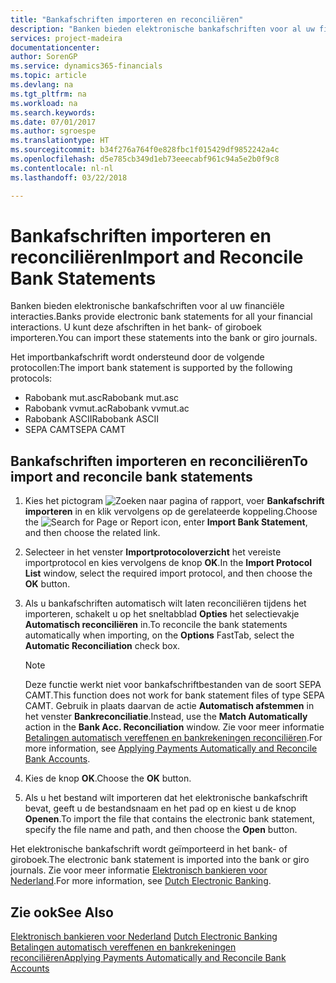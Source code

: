 ```yaml
---
title: "Bankafschriften importeren en reconciliëren"
description: "Banken bieden elektronische bankafschriften voor al uw financiële interacties. U kunt deze afschriften in het bank- of giroboek importeren."
services: project-madeira
documentationcenter: 
author: SorenGP
ms.service: dynamics365-financials
ms.topic: article
ms.devlang: na
ms.tgt_pltfrm: na
ms.workload: na
ms.search.keywords: 
ms.date: 07/01/2017
ms.author: sgroespe
ms.translationtype: HT
ms.sourcegitcommit: b34f276a764f0e828fbc1f015429df9852242a4c
ms.openlocfilehash: d5e785cb349d1eb73eeecabf961c94a5e2b0f9c8
ms.contentlocale: nl-nl
ms.lasthandoff: 03/22/2018

---
```

# <a name="import-and-reconcile-bank-statements"></a><span data-ttu-id="cc012-104">Bankafschriften importeren en reconciliëren</span><span class="sxs-lookup"><span data-stu-id="cc012-104">Import and Reconcile Bank Statements</span></span>
<span data-ttu-id="cc012-105">Banken bieden elektronische bankafschriften voor al uw financiële interacties.</span><span class="sxs-lookup"><span data-stu-id="cc012-105">Banks provide electronic bank statements for all your financial interactions.</span></span> <span data-ttu-id="cc012-106">U kunt deze afschriften in het bank- of giroboek importeren.</span><span class="sxs-lookup"><span data-stu-id="cc012-106">You can import these statements into the bank or giro journals.</span></span>  

<span data-ttu-id="cc012-107">Het importbankafschrift wordt ondersteund door de volgende protocollen:</span><span class="sxs-lookup"><span data-stu-id="cc012-107">The import bank statement is supported by the following protocols:</span></span>  

- <span data-ttu-id="cc012-108">Rabobank mut.asc</span><span class="sxs-lookup"><span data-stu-id="cc012-108">Rabobank mut.asc</span></span>  
- <span data-ttu-id="cc012-109">Rabobank vvmut.ac</span><span class="sxs-lookup"><span data-stu-id="cc012-109">Rabobank vvmut.ac</span></span>  
- <span data-ttu-id="cc012-110">Rabobank ASCII</span><span class="sxs-lookup"><span data-stu-id="cc012-110">Rabobank ASCII</span></span>  
- <span data-ttu-id="cc012-111">SEPA CAMT</span><span class="sxs-lookup"><span data-stu-id="cc012-111">SEPA CAMT</span></span>  

## <a name="to-import-and-reconcile-bank-statements"></a><span data-ttu-id="cc012-112">Bankafschriften importeren en reconciliëren</span><span class="sxs-lookup"><span data-stu-id="cc012-112">To import and reconcile bank statements</span></span>  

1.  <span data-ttu-id="cc012-113">Kies het pictogram ![Zoeken naar pagina of rapport](../../media/ui-search/search_small.png "pictogram Zoeken naar pagina of rapport"), voer **Bankafschrift importeren** in en klik vervolgens op de gerelateerde koppeling.</span><span class="sxs-lookup"><span data-stu-id="cc012-113">Choose the ![Search for Page or Report](../../media/ui-search/search_small.png "Search for Page or Report icon") icon, enter **Import Bank Statement**, and then choose the related link.</span></span>  
2.  <span data-ttu-id="cc012-114">Selecteer in het venster **Importprotocoloverzicht** het vereiste importprotocol en kies vervolgens de knop **OK**.</span><span class="sxs-lookup"><span data-stu-id="cc012-114">In the **Import Protocol List** window, select the required import protocol, and then choose the **OK** button.</span></span>  
3.  <span data-ttu-id="cc012-115">Als u bankafschriften automatisch wilt laten reconciliëren tijdens het importeren, schakelt u op het sneltabblad **Opties** het selectievakje **Automatisch reconciliëren** in.</span><span class="sxs-lookup"><span data-stu-id="cc012-115">To reconcile the bank statements automatically when importing, on the **Options** FastTab, select the **Automatic Reconciliation** check box.</span></span>  

    > [!NOTE]  
    >  <span data-ttu-id="cc012-116">Deze functie werkt niet voor bankafschriftbestanden van de soort SEPA CAMT.</span><span class="sxs-lookup"><span data-stu-id="cc012-116">This function does not work for bank statement files of type SEPA CAMT.</span></span> <span data-ttu-id="cc012-117">Gebruik in plaats daarvan de actie **Automatisch afstemmen** in het venster **Bankreconciliatie**.</span><span class="sxs-lookup"><span data-stu-id="cc012-117">Instead, use the **Match Automatically** action in the **Bank Acc. Reconciliation** window.</span></span> <span data-ttu-id="cc012-118">Zie voor meer informatie [Betalingen automatisch vereffenen en bankrekeningen reconciliëren](../../receivables-apply-payments-auto-reconcile-bank-accounts.md).</span><span class="sxs-lookup"><span data-stu-id="cc012-118">For more information, see [Applying Payments Automatically and Reconcile Bank Accounts](../../receivables-apply-payments-auto-reconcile-bank-accounts.md).</span></span>  

4.  <span data-ttu-id="cc012-119">Kies de knop **OK**.</span><span class="sxs-lookup"><span data-stu-id="cc012-119">Choose the **OK** button.</span></span>  
5.  <span data-ttu-id="cc012-120">Als u het bestand wilt importeren dat het elektronische bankafschrift bevat, geeft u de bestandsnaam en het pad op en kiest u de knop **Openen**.</span><span class="sxs-lookup"><span data-stu-id="cc012-120">To import the file that contains the electronic bank statement, specify the file name and path, and then choose the **Open** button.</span></span>  

<span data-ttu-id="cc012-121">Het elektronische bankafschrift wordt geïmporteerd in het bank- of giroboek.</span><span class="sxs-lookup"><span data-stu-id="cc012-121">The electronic bank statement is imported into the bank or giro journals.</span></span> <span data-ttu-id="cc012-122">Zie voor meer informatie [Elektronisch bankieren voor Nederland](dutch-electronic-banking.md).</span><span class="sxs-lookup"><span data-stu-id="cc012-122">For more information, see [Dutch Electronic Banking](dutch-electronic-banking.md).</span></span>  

## <a name="see-also"></a><span data-ttu-id="cc012-123">Zie ook</span><span class="sxs-lookup"><span data-stu-id="cc012-123">See Also</span></span>  
 <span data-ttu-id="cc012-124">[Elektronisch bankieren voor Nederland](dutch-electronic-banking.md) </span><span class="sxs-lookup"><span data-stu-id="cc012-124">[Dutch Electronic Banking](dutch-electronic-banking.md) </span></span>  
 [<span data-ttu-id="cc012-125">Betalingen automatisch vereffenen en bankrekeningen reconciliëren</span><span class="sxs-lookup"><span data-stu-id="cc012-125">Applying Payments Automatically and Reconcile Bank Accounts</span></span>](../../receivables-apply-payments-auto-reconcile-bank-accounts.md)

